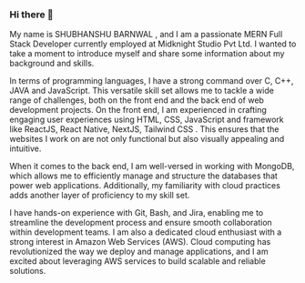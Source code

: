### Hi there 👋

My name is SHUBHANSHU BARNWAL , and I am a passionate MERN Full Stack Developer currently employed at Midknight Studio Pvt Ltd. I wanted to take a moment to introduce myself and share some information about my background and skills.

In terms of programming languages, I have a strong command over C, C++, JAVA and JavaScript. This versatile skill set allows me to tackle a wide range of challenges, both on the front end and the back end of web development projects. On the front end, I am experienced in crafting engaging user experiences using HTML, CSS, JavaScript and framework like ReactJS, React Native, NextJS, Tailwind CSS . This ensures that the websites I work on are not only functional but also visually appealing and intuitive.

When it comes to the back end, I am well-versed in working with MongoDB, which allows me to efficiently manage and structure the databases that power web applications. Additionally, my familiarity with cloud practices adds another layer of proficiency to my skill set.

I have hands-on experience with Git, Bash, and Jira, enabling me to streamline the development process and ensure smooth collaboration within development teams. I am also a dedicated cloud enthusiast with a strong interest in Amazon Web Services (AWS). Cloud computing has revolutionized the way we deploy and manage applications, and I am excited about leveraging AWS services to build scalable and reliable solutions.

